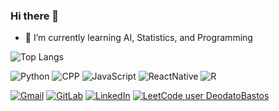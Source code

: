 ### Hi there 👋

- 🌱 I’m currently learning AI, Statistics, and Programming

<!---![Anurag's GitHub stats](https://github-readme-stats.vercel.app/api?username=DeodatoBastos&count_private=true&show_icons=true&theme=aura)--->
![Top Langs](https://github-readme-stats.vercel.app/api/top-langs/?username=DeodatoBastos&hide=jupyter%20notebook&layout=compact&theme=aura&langs_count=6)

![Python](https://img.shields.io/badge/Python-14354C?style=for-the-badge&logo=python&logoColor=white)
![CPP](https://img.shields.io/badge/C%2B%2B-00599C?style=for-the-badge&logo=c%2B%2B&logoColor=white)
![JavaScript](https://img.shields.io/badge/JavaScript-323330?style=for-the-badge&logo=javascript&logoColor=F7DF1E)
![ReactNative](https://img.shields.io/badge/React_Native-20232A?style=for-the-badge&logo=react&logoColor=61DAFB)
![R](https://img.shields.io/badge/R-276DC3?style=for-the-badge&logo=r&logoColor=white)

[![Gmail](https://img.shields.io/badge/Gmail-D14836?style=for-the-badge&logo=gmail&logoColor=white)](mailto:deodatobasto@gmail.com)
[![GitLab](https://img.shields.io/badge/GitLab-330F63?style=for-the-badge&logo=gitlab&logoColor=white)](https://gitlab.com/Deodato_Bastos)
[![LinkedIn](https://img.shields.io/badge/LinkedIn-0077B5?style=for-the-badge&logo=linkedin&logoColor=white)](https://www.linkedin.com/in/deodato-bastos/)
[![LeetCode user DeodatoBastos](https://img.shields.io/badge/dynamic/json?style=flat-square&labelColor=black&color=%23ffa116&label=Solved&query=solvedOverTotal&url=https%3A%2F%2Fleetcode-badge.vercel.app%2Fapi%2Fusers%2FDeodatoBastos&logo=leetcode&logoColor=yellow)](https://leetcode.com/DeodatoBastos/)
